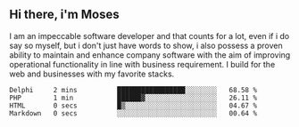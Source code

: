 ## Hi there, i'm Moses

I am an impeccable software developer and that counts for a lot, even if i do say so myself, but i don't just have words to show, i also possess a proven ability to maintain and enhance company software with the aim of improving operational functionality in line with business requirement. I build for the web and businesses with my favorite stacks.
<!--START_SECTION:waka-->

```text
Delphi     2 mins          █████████████████░░░░░░░░   68.58 %
PHP        1 min           ██████▓░░░░░░░░░░░░░░░░░░   26.11 %
HTML       0 secs          █▒░░░░░░░░░░░░░░░░░░░░░░░   04.67 %
Markdown   0 secs          ░░░░░░░░░░░░░░░░░░░░░░░░░   00.64 %
```

<!--END_SECTION:waka-->
